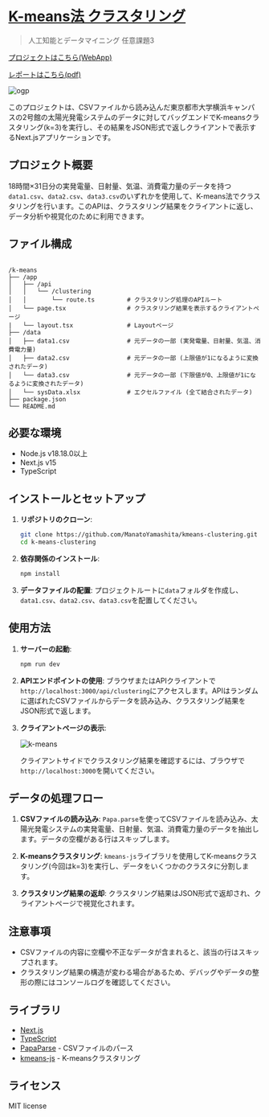 # [K-means法 クラスタリング](https://kmeans-clustering.vercel.app)

> 人工知能とデータマイニング 任意課題3

[プロジェクトはこちら(WebApp)](https://kmeans-clustering.vercel.app)

[レポートはこちら(pdf)](https://github.com/user-attachments/files/17566080/aiAndDataming_task3.pdf)

![ogp](https://github.com/user-attachments/assets/8ff9fc00-43bd-4cf3-a900-68e01c12fcfd)


このプロジェクトは、CSVファイルから読み込んだ東京都市大学横浜キャンパスの2号館の太陽光発電システムのデータに対してバッグエンドでK-meansクラスタリング(k=3)を実行し、その結果をJSON形式で返しクライアントで表示するNext.jsアプリケーションです。

## プロジェクト概要

18時間×31日分の実発電量、日射量、気温、消費電力量のデータを持つ`data1.csv`、`data2.csv`、`data3.csv`のいずれかを使用して、K-means法でクラスタリングを行います。このAPIは、クラスタリング結果をクライアントに返し、データ分析や視覚化のために利用できます。

## ファイル構成

```

/k-means
├── /app
│   ├── /api
│   │   └── /clustering
│   │       └── route.ts         # クラスタリング処理のAPIルート
│   └── page.tsx                 # クラスタリング結果を表示するクライアントページ
|   └── layout.tsx               # Layoutページ
├── /data
│   ├── data1.csv                # 元データの一部 (実発電量、日射量、気温、消費電力量)
│   ├── data2.csv                # 元データの一部 (上限値が1になるように変換されたデータ)
│   └── data3.csv                # 元データの一部 (下限値が0、上限値が1になるように変換されたデータ)
│   └── sysData.xlsx             # エクセルファイル (全て結合されたデータ)
├── package.json
└── README.md

```

## 必要な環境

- Node.js v18.18.0以上
- Next.js v15
- TypeScript

## インストールとセットアップ

1. **リポジトリのクローン**:

   ``` bash
   git clone https://github.com/ManatoYamashita/kmeans-clustering.git
   cd k-means-clustering
   ```

2. **依存関係のインストール**:

   ``` bash
   npm install
   ```

3. **データファイルの配置**:
   プロジェクトルートに`data`フォルダを作成し、`data1.csv`、`data2.csv`、`data3.csv`を配置してください。

## 使用方法

1. **サーバーの起動**:

   ``` bash
   npm run dev
   ```

2. **APIエンドポイントの使用**:
   ブラウザまたはAPIクライアントで`http://localhost:3000/api/clustering`にアクセスします。APIはランダムに選ばれたCSVファイルからデータを読み込み、クラスタリング結果をJSON形式で返します。

3. **クライアントページの表示**:

   ![k-means](https://github.com/user-attachments/assets/853ded59-093a-4763-8087-d51ea91af7ca)

   クライアントサイドでクラスタリング結果を確認するには、ブラウザで`http://localhost:3000`を開いてください。

## データの処理フロー

1. **CSVファイルの読み込み**:
   `Papa.parse`を使ってCSVファイルを読み込み、太陽光発電システムの実発電量、日射量、気温、消費電力量のデータを抽出します。データの空欄がある行はスキップします。

2. **K-meansクラスタリング**:
   `kmeans-js`ライブラリを使用してK-meansクラスタリング(今回はk=3)を実行し、データをいくつかのクラスタに分割します。

3. **クラスタリング結果の返却**:
   クラスタリング結果はJSON形式で返却され、クライアントページで視覚化されます。

## 注意事項

- CSVファイルの内容に空欄や不正なデータが含まれると、該当の行はスキップされます。
- クラスタリング結果の構造が変わる場合があるため、デバッグやデータの整形の際にはコンソールログを確認してください。

## ライブラリ

- [Next.js](https://nextjs.org/)
- [TypeScript](https://www.typescriptlang.org/)
- [PapaParse](https://www.papaparse.com/) - CSVファイルのパース
- [kmeans-js](https://www.npmjs.com/package/kmeans-js) - K-meansクラスタリング

## ライセンス

MIT license
